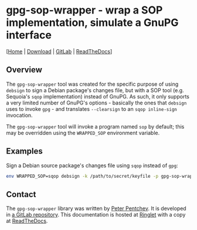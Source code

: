 <!--
SPDX-FileCopyrightText: Peter Pentchev <roam@ringlet.net>
SPDX-License-Identifier: BSD-2-Clause
-->

# gpg-sop-wrapper - wrap a SOP implementation, simulate a GnuPG interface

\[[Home][ringlet-home] | [Download](download.md) | [GitLab][gitlab] | [ReadTheDocs][readthedocs]\]

## Overview

The `gpg-sop-wrapper` tool was created for the specific purpose of using
`debsign` to sign a Debian package's changes file, but with a SOP tool
(e.g. Sequoia's `sqop` implementation) instead of GnuPG.
As such, it only supports a very limited number of GnuPG's options - basically
the ones that `debsign` uses to invoke `gpg` - and translates `--clearsign` to
an `sqop inline-sign` invocation.

The `gpg-sop-wrapper` tool will invoke a program named `sop` by default;
this may be overridden using the `WRAPPED_SOP` environment variable.

## Examples

Sign a Debian source package's changes file using `sqop` instead of `gpg`:

``` sh
env WRAPPED_SOP=sqop debsign -k /path/to/secret/keyfile -p gpg-sop-wrapper pkgver_source.changes
```

## Contact

The `gpg-sop-wrapper` library was written by [Peter Pentchev][roam].
It is developed in [a GitLab repository][gitlab].
This documentation is hosted at [Ringlet][ringlet-home] with a copy at [ReadTheDocs][readthedocs].

[roam]: mailto:roam@ringlet.net "Peter Pentchev"
[gitlab]: https://gitlab.com/ppentchev/gpg-sop-wrapper "The gpg-sop-wrapper GitLab repository"
[readthedocs]: https://gpg-sop-wrapper.readthedocs.io/ "The gpg-sop-wrapper ReadTheDocs page"
[ringlet-home]: https://devel.ringlet.net/misc/gpg-sop-wrapper/ "The Ringlet gpg-sop-wrapper homepage"
